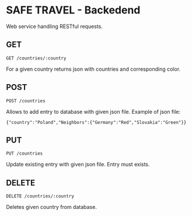 # SAFE TRAVEL - Backedend

Web service handling RESTful requests.

## GET
```
GET /countries/:country 
```
For a given country returns json with countries and corresponding color.

## POST
```
POST /countries
```
Allows to add entry to database with given json file. Example of json file:
```
{"country":"Poland","Neighbors":{"Germany":"Red","Slovakia":"Green"}}
```

## PUT
```
PUT /countries
```
Update existing entry with given json file. Entry must exists.

## DELETE
```
DELETE /countries/:country
```
Deletes given country from database.